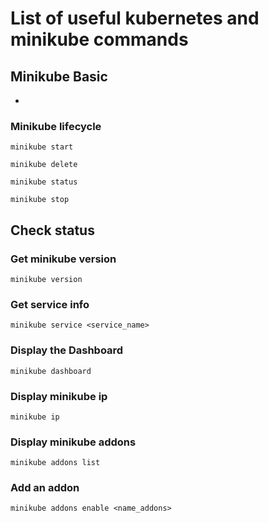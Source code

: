 # List of useful kubernetes and minikube commands 

## Minikube Basic 

- 

### Minikube lifecycle
```
minikube start
```

```
minikube delete
```

```
minikube status
```

```
minikube stop
```

## Check status 

### Get minikube version
```
minikube version
```

### Get service info
```
minikube service <service_name>
```

### Display the Dashboard
```
minikube dashboard
```

### Display minikube ip 
```
minikube ip
```

### Display minikube addons
```
minikube addons list
```

### Add an addon
```
minikube addons enable <name_addons>
```